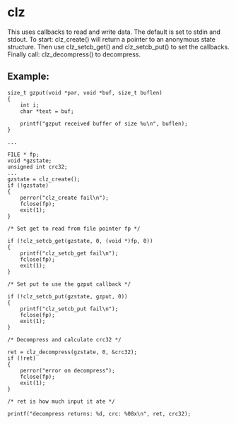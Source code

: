 # clz
This uses callbacks to read and write data. The default is set to stdin and stdout. To start:
clz_create() will return a pointer to an anonymous state structure.
Then use
clz_setcb_get() and clz_setcb_put() to set the callbacks.
Finally call:
clz_decompress() to decompress.

## Example:
    size_t gzput(void *par, void *buf, size_t buflen)
    {
        int i;
        char *text = buf;
    
        printf("gzput received buffer of size %u\n", buflen);
    }

    ...

    FILE * fp;
    void *gzstate;
    unsigned int crc32;
    ...
    gzstate = clz_create();
    if (!gzstate)
    {
        perror("clz_create fail\n");
        fclose(fp);
        exit(1);
    }
    
    /* Set get to read from file pointer fp */

    if (!clz_setcb_get(gzstate, 0, (void *)fp, 0))
    {
        printf("clz_setcb_get fail\n");
        fclose(fp);
        exit(1);
    }
    
    /* Set put to use the gzput callback */

    if (!clz_setcb_put(gzstate, gzput, 0))
    {
        printf("clz_setcb_put fail\n");
        fclose(fp);
        exit(1);
    }
    
    /* Decompress and calculate crc32 */

    ret = clz_decompress(gzstate, 0, &crc32);
    if (!ret)
    {
        perror("error on decompress");
        fclose(fp);
        exit(1);
    }
    
    /* ret is how much input it ate */

    printf("decompress returns: %d, crc: %08x\n", ret, crc32);


